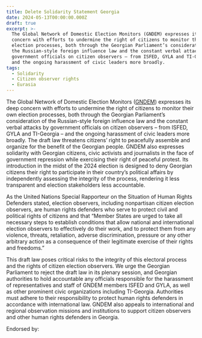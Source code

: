 ```yaml
---
title: Delete Solidarity Statement Georgia
date: 2024-05-13T00:00:00.000Z
draft: true
excerpt: >-
  The Global Network of Domestic Election Monitors (GNDEM) expresses its deep
  concern with efforts to undermine the right of citizens to monitor their own
  election processes, both through the Georgian Parliament’s consideration of
  the Russian-style foreign influence law and the constant verbal attacks by
  government officials on citizen observers – from ISFED, GYLA and TI-Georgia –
  and the ongoing harassment of civic leaders more broadly.
tags:
  - Solidarity
  - Citizen observer rights
  - Eurasia
---
```





The Global Network of Domestic Election Monitors ([GNDEM](http://www.gndem.org)) expresses its deep concern with efforts to undermine the right of citizens to monitor their own election processes, both through the Georgian Parliament’s consideration of the Russian-style foreign influence law and the constant verbal attacks by government officials on citizen observers – from ISFED, GYLA and TI-Georgia – and the ongoing harassment of civic leaders more broadly. The draft law threatens citizens’ right to peacefully assemble and organize for the benefit of the Georgian people. GNDEM also expresses solidarity with Georgian citizens, civic activists and journalists in the face of government repression while exercising their right of peaceful protest. Its introduction in the midst of the 2024 election is designed to deny Georgian citizens their right to participate in their country’s political affairs by independently assessing the integrity of the process, rendering it less transparent and election stakeholders less accountable. 




As the United Nations Special Rapporteur on the Situation of Human Rights Defenders stated, election observers, including nonpartisan citizen election observers, are human rights defenders who serve to protect civil and political rights of citizens and that “Member States are urged to take all necessary steps to establish conditions that allow national and international election observers to effectively do their work, and to protect them from any violence, threats, retaliation, adverse discrimination, pressure or any other arbitrary action as a consequence of their legitimate exercise of their rights and freedoms.”




This draft law poses critical risks to the integrity of this electoral process and the rights of citizen election observers. We urge the Georgian Parliament to reject the draft law in its plenary session, and Georgian authorities to hold accountable any officials responsible for the harassment of representatives and staff of GNDEM members ISFED and GYLA, as well as other prominent civic organizations including TI-Georgia. Authorities must adhere to their responsibility to protect human rights defenders in accordance with international law. GNDEM also appeals to international and regional observation missions and institutions to support citizen observers and other human rights defenders in Georgia.

Endorsed by:
